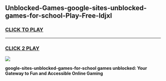 
## Unblocked-Games-google-sites-unblocked-games-for-school-Play-Free-ldjxl
<h3>
<a href="https://premium76.site?title=google-sites-unblocked-games-for-school&ref=12A">CLICK TO PLAY</a></h3>
<hr>

<h3>
<a href="https://premium76.site?title=google-sites-unblocked-games-for-school&ref=12A">CLICK 2 PLAY</a>
  
</h3>

<a href="https://premium76.site?title=google-sites-unblocked-games-for-school&ref=12A"><img src="https://clearcache.store/games.png"></a>


**google-sites-unblocked-games-for-school games unblocked: Your Gateway to Fun and Accessible Online Gaming**
